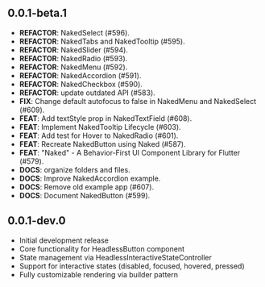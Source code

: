 ## 0.0.1-beta.1

 - **REFACTOR**: NakedSelect (#596).
 - **REFACTOR**: NakedTabs and NakedTooltip (#595).
 - **REFACTOR**: NakedSlider (#594).
 - **REFACTOR**: NakedRadio (#593).
 - **REFACTOR**: NakedMenu (#592).
 - **REFACTOR**: NakedAccordion (#591).
 - **REFACTOR**: NakedCheckbox (#590).
 - **REFACTOR**: update outdated API (#583).
 - **FIX**: Change default autofocus to false in NakedMenu and NakedSelect (#609).
 - **FEAT**: Add textStyle prop in NakedTextField (#608).
 - **FEAT**: Implement NakedTooltip Lifecycle (#603).
 - **FEAT**: Add test for Hover to NakedRadio (#601).
 - **FEAT**: Recreate NakedButton using Naked (#587).
 - **FEAT**: "Naked" - A Behavior-First UI Component Library for Flutter (#579).
 - **DOCS**: organize folders and files.
 - **DOCS**: Improve NakedAccordion example.
 - **DOCS**: Remove old example app (#607).
 - **DOCS**: Document NakedButton (#599).

## 0.0.1-dev.0

* Initial development release
* Core functionality for HeadlessButton component
* State management via HeadlessInteractiveStateController
* Support for interactive states (disabled, focused, hovered, pressed)
* Fully customizable rendering via builder pattern
